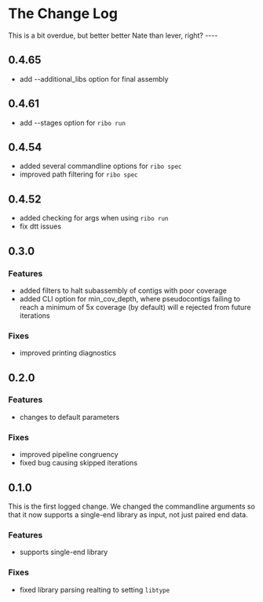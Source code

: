 #  The Change Log
This is a bit overdue, but better better Nate than lever, right? ---- 

## 0.4.65
- add --additional_libs option for final assembly

## 0.4.61
- add --stages option for `ribo run`

## 0.4.54
- added several commandline options for `ribo spec`
- improved path filtering for `ribo spec`

## 0.4.52
- added checking for args when using `ribo run`
- fix dtt issues


## 0.3.0
### Features
- added filters to halt subassembly of contigs with poor coverage
- added CLI option for min_cov_depth, where pseudocontigs failing to reach a minimum of 5x coverage (by default) will e rejected from future iterations

### Fixes
- improved printing diagnostics

## 0.2.0
### Features
- changes to default parameters
### Fixes
- improved pipeline congruency
- fixed bug causing skipped iterations

## 0.1.0
This is the first logged change.  We changed the commandline arguments so that it now supports a single-end library as input, not just paired end data.
### Features
- supports single-end library
### Fixes
- fixed library parsing realting to setting `libtype`
